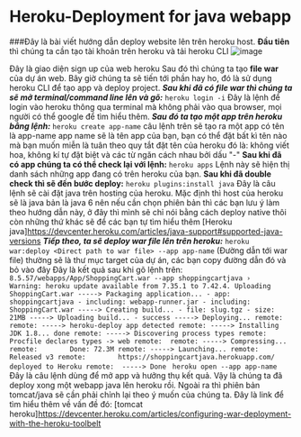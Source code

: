 # Heroku-Deployment for java webapp
###Đây là bài viết hướng dẫn deploy website lên trên heroku host.
**Đầu tiên** thì chúng ta cần tạo tài khoản trên heroku và tải heroku CLI
![image](https://user-images.githubusercontent.com/85113374/131202102-4bda4c14-7b1d-4a62-a151-6578421cc133.png)

Đây là giao diện sign up của web heroku
Sau đó thì chúng ta tạo **file war** của dự án web. Bây giờ chúng ta sẽ tiến tới phần hay ho, đó là sử dụng heroku CLI để tạo app và deploy project.
***Sau khi đã có file war thì chúng ta sẽ mở terminal/command line lên và gõ:***
`heroku login -i`
Đây là lệnh để login vào heroku thông qua terminal mà không phải vào qua browser, mọi người có thể google để tìm hiểu thêm.
***Sau đó ta tạo một app trên heroku bằng lệnh:***
`heroku create app-name`
câu lệnh trên sẽ tạo ra một app có tên là app-name app name sẽ là tên app của bạn, bạn có thể đặt bất kì tên nào mà bạn muốn miễn là tuân theo quy tắt đặt tên của heroku đó là: không viết hoa, không kí tự đặt biệt và các từ ngăn cách nhau bởi dấu "-"
**Sau khi đã có app chúng ta có thể check lại với lệnh:**
`heroku apps`
Lệnh này sẽ hiện thị danh sách những app đang có trên heroku của bạn.
**Sau khi đã double check thì sẽ đến bước deploy:**
`heroku plugins:install java`
Đây là câu lệnh sẽ cài đặt java trên hosting của heroku. Mặc định thì host của heroku sẽ là java bản là java 6 nên nếu cần chọn phiên bản thì các bạn lưu ý làm theo hướng dẫn này, ở đây thì mình sẽ chỉ nói bằng cách deploy native thôi còn những thứ khác sẽ để các bạn tự tìm hiểu thêm
[Heroku java]https://devcenter.heroku.com/articles/java-support#supported-java-versions
***Tiếp theo, ta sẽ deploy war file lên trên heroku:***
`heroku war:deploy <Direct path to war file> --app app-name`
<Direct path to war file> (Đường dẫn tới war file) thường sẽ là thư mục target của dự án, các bạn copy đường dẫn đó và bỏ vào đây
Đây là kết quả sau khi gõ lệnh trên:
`8.5.57/webapps/App/ShoppingCart.war --app shoppingcartjava
 ›   Warning: heroku update available from 7.35.1 to 7.42.4.
Uploading ShoppingCart.war
-----> Packaging application...
       - app: shoppingcartjava
       - including: webapp-runner.jar
       - including: ShoppingCart.war
-----> Creating build...
       - file: slug.tgz
       - size: 21MB
-----> Uploading build...
       - success
-----> Deploying...
remote: 
remote: -----> heroku-deploy app detected
remote: -----> Installing JDK 1.8... done
remote: -----> Discovering process types
remote:        Procfile declares types -> web
remote: 
remote: -----> Compressing...
remote:        Done: 72.3M
remote: -----> Launching...
remote:        Released v3
remote:        https://shoppingcartjava.herokuapp.com/ deployed to Heroku
remote: 
-----> Done
`
`heroku open --app app-name`
 Đây là câu lệnh dùng để mở app và hưởng thụ kết quả. Vậy là chúng ta đã deploy xong một webapp java lên heroku rồi. Ngoài ra thì phiên bản tomcat/java sẽ cần phải chỉnh lại theo ý muốn của chúng ta. Đây là link để tìm hiểu thêm về vấn đề đó:
 [tomcat heroku]https://devcenter.heroku.com/articles/configuring-war-deployment-with-the-heroku-toolbelt
